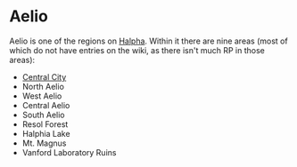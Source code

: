 # Aelio
Aelio is one of the regions on [Halpha](SubIndexes/Places/Halpha.md). 
Within it there are nine areas (most of which do not have entries on the wiki, as there isn't much RP in those areas):
- [Central City](SubIndexes/Places/CentralCity.md)
- North Aelio
- West Aelio
- Central Aelio
- South Aelio
- Resol Forest
- Halphia Lake
- Mt. Magnus
- Vanford Laboratory Ruins